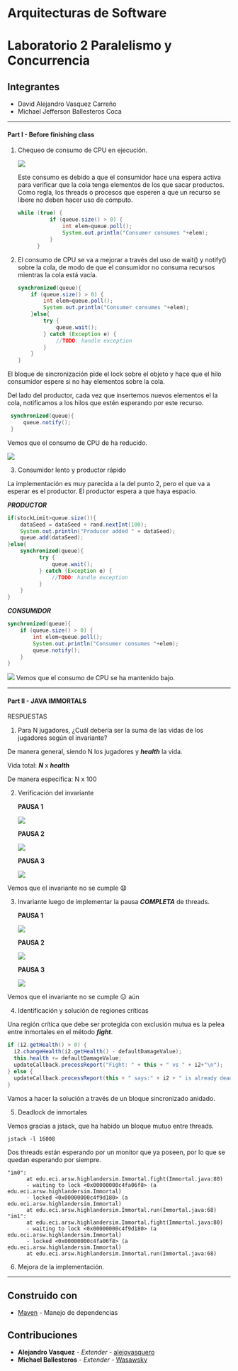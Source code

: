 # Arquitecturas de Software
# Laboratorio 2 Paralelismo y Concurrencia

## Integrantes
- David Alejandro Vasquez Carreño
- Michael Jefferson Ballesteros Coca

____________

#### Part I - Before finishing class

1. Chequeo de consumo de CPU en ejecución. 
    
    ![](img/usoAlto.png)
    
    Este consumo es debido a que el consumidor hace una espera activa para verificar
    que la cola tenga elementos de los que sacar productos. Como regla, los threads o procesos 
    que esperen a que un recurso se libere no deben hacer uso 
    de cómputo. 
    
      ```java
    while (true) {
                if (queue.size() > 0) {
                    int elem=queue.poll();
                    System.out.println("Consumer consumes "+elem);                                
                }
            }
      ```

2. El consumo de CPU se va a mejorar a través del uso de wait() y notify() sobre la cola, de
modo de que el consumidor no consuma recursos mientras la cola está vacía.

    ```java
    synchronized(queue){
        if (queue.size() > 0) {
            int elem=queue.poll();
            System.out.println("Consumer consumes "+elem);                                
        }else{
            try {
                queue.wait();
            } catch (Exception e) {
                //TODO: handle exception
            }
        }
    }   
    ```

        
El bloque de sincronización pide el lock sobre el objeto y hace que el hilo consumidor espere si no
hay elementos sobre la cola.

Del lado del productor, cada vez que insertemos nuevos elementos el la cola, notificamos
a los hilos que estén esperando por este recurso.
      
   ```java
    synchronized(queue){
        queue.notify();
    }
   ```
Vemos que el consumo de CPU de ha reducido.

   ![](img/usoBajo.png)

3. Consumidor lento y productor rápido

La implementación es muy parecida a la del punto 2, pero el que va a esperar es el productor. 
El productor espera a que haya espacio.  

***PRODUCTOR***

  ```java
  if(stockLimit>queue.size()){
      dataSeed = dataSeed + rand.nextInt(100);
      System.out.println("Producer added " + dataSeed);
      queue.add(dataSeed);
  }else{
      synchronized(queue){
            try {
                queue.wait();
            } catch (Exception e) {
                //TODO: handle exception
            }
      }
  }

  ```


***CONSUMIDOR***

  ```java
  synchronized(queue){
      if (queue.size() > 0) {
          int elem=queue.poll();
          System.out.println("Consumer consumes "+elem); 
          queue.notify();                              
      }
  }
  ```

![](img/usoBajoP2.png)
Vemos que el consumo de CPU se ha mantenido bajo.


____________


#### Part II - JAVA IMMORTALS

RESPUESTAS

1. Para N jugadores, ¿Cuál debería ser la suma de las vidas de los jugadores según el invariante?

De manera general, siendo N los jugadores y ***health*** la vida.

Vida total: ***N*** x ***health***

De manera especifica: N x 100

2. Verificación del invariante

    __PAUSA 1__
    
    ![](img/IMMORTALS/invarianteMal1.PNG)   
    
    __PAUSA 2__
        
    ![](img/IMMORTALS/invarianteMal2.PNG)  
    
    __PAUSA 3__
            
    ![](img/IMMORTALS/invarianteMal3.PNG)  
    
Vemos que el invariante no se cumple :anguished:


3. Invariante luego de implementar la pausa ***COMPLETA*** de threads.
 
    __PAUSA 1__
    
    ![](img/IMMORTALS/invarianteRound2-1.PNG)   
    
    __PAUSA 2__
        
    ![](img/IMMORTALS/invarianteRound2-2.PNG)  
    
    __PAUSA 3__
            
    ![](img/IMMORTALS/invarianteRound2-3.PNG)  
    
Vemos que el invariante no se cumple :neutral_face: aún

4. Identificación y solución de regiones críticas

Una región crítica que debe ser protegida con exclusión mutua es la pelea entre inmortales en el método ***fight***.

  ```java
if (i2.getHealth() > 0) {
    i2.changeHealth(i2.getHealth() - defaultDamageValue);
    this.health += defaultDamageValue;
    updateCallback.processReport("Fight: " + this + " vs " + i2+"\n");
} else {
    updateCallback.processReport(this + " says:" + i2 + " is already dead!\n");
}
  ```

Vamos a hacer la solución a través de un bloque sincronizado anidado.

5. Deadlock de inmortales

Vemos gracias a jstack, que ha habido un bloque mutuo entre threads.
  
  ```console
jstack -l 16008
  ```
Dos threads están esperando por un monitor que ya poseen, por lo que se quedan esperando por siempre.

  ```
"im0":
        at edu.eci.arsw.highlandersim.Immortal.fight(Immortal.java:80)
        - waiting to lock <0x00000000c4fa06f8> (a edu.eci.arsw.highlandersim.Immortal)
        - locked <0x00000000c4f9d180> (a edu.eci.arsw.highlandersim.Immortal)
        at edu.eci.arsw.highlandersim.Immortal.run(Immortal.java:68)
"im1":
        at edu.eci.arsw.highlandersim.Immortal.fight(Immortal.java:80)
        - waiting to lock <0x00000000c4f9d180> (a edu.eci.arsw.highlandersim.Immortal)
        - locked <0x00000000c4fa06f8> (a edu.eci.arsw.highlandersim.Immortal)
        at edu.eci.arsw.highlandersim.Immortal.run(Immortal.java:68)
  ```

6. Mejora de la implementación.
____________
## Construido con

* [Maven](https://maven.apache.org/) - Manejo de dependencias



## Contribuciones

* **Alejandro Vasquez** - *Extender* - [alejovasquero](https://github.com/alejovasquero)
* **Michael Ballesteros** - *Extender* - [Wasawsky](https://github.com/Wasawsky)